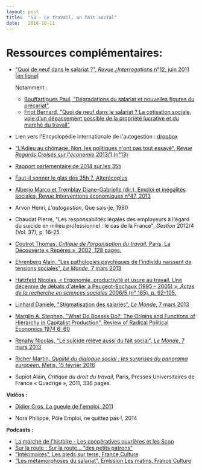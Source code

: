 ```yaml
---
layout: post
title:  "S3 - Le travail, un fait social"
date:   2016-10-11
---
```

# Ressources complémentaires:

- ["Quoi de neuf dans le salariat ?", *Revue ¿Interrogations* n°12, juin 2011 [en ligne]](http://www.revue-interrogations.org/-No12-Quoi-de-neuf-dans-le-salariat-)

    Notamment :

    - [Bouffartigues Paul, "Dégradations du salariat et nouvelles figures du précariat"](http://www.revue-interrogations.org/_Bouffartigues-Paul_)
    - [Friot Bernard, "Quoi de neuf dans le salariat ? La cotisation sociale, voie d’un dépassement possible de la propriété lucrative et du marché du travail"](http://www.revue-interrogations.org/_Friot-Bernard_)

- Lien vers l'Encyclopédie internationale de l'autogestion : [dropbox](https://www.dropbox.com/s/ut5ndr1tpie72wx/autogestion-l-encycopedie-internationale.pdf?dl=0)

- ["L'Adieu au chômage. Non, les politiques n'ont pas tout essayé", *Revue Regards Croisés sur l'économie* 2013/1 (n°13)](http://www.cairn.info/numero.php?ID_REVUE=RCE&ID_NUMPUBLIE=RCE_013&AJOUTBIBLIO=RCE_013_0067)

- [Rapport parlementaire de 2014 sur les 35h](http://www.alterecoplus.fr/social/exclu-le-vrai-bilan-des-35-heures-201412130900-00000393.html)

- [Faut-il sonner le glas des 35h ?, Alterécoplus](http://www.alterecoplus.fr/video/faut-il-sonner-le-glas-des-35-heures-201601251017-00000728.html)

- [Alberio Marco et Tremblay Diane-Gabrielle (dir.), Emploi et inégalités sociales, Revue Interventions économiques n°47, 2013](https://interventionseconomiques.revues.org/1854)

- Arvon Henri, *L'autogestion*, Que sais-je, 1980

- Chaudat Pierre, "Les responsabilités légales des employeurs à l'égard du suicide en milieu professionnel : le cas de la France", *Gestion* 2012/4 (Vol. 37), p. 16-25.

- [Coutrot Thomas, *Critique de l’organisation du travail*, Paris, La Découverte « Repères », 2002, 128 pages.](http://www.cairn.info/revue-gestion-2012-4-page-16.htm)

- [Ehrenberg Alain, "Les pathologies psychiques de l'individu naissent de tensions sociales", *Le Monde*, 7 mars 2013](http://www.lemonde.fr/idees/article/2013/03/07/les-pathologies-psychiques-de-l-individu-naissent-de-tensions-sociales_1844380_3232.html#xWcFx5xlzla6XelS.99)

- [Hatzfeld Nicolas, « Ergonomie, productivité et usure au travail. Une décennie de débats d'atelier à Peugeot-Sochaux (1995 – 2005) », *Actes de la recherche en sciences sociales* 2006/5 (n° 165), p. 92-105.](http://www.cairn.info/revue-actes-de-la-recherche-en-sciences-sociales-2006-5-page-92.htm)

- [Linhard Danièle, "Stigmatisation des salariés", *Le Monde*, 7 mars 2013](http://www.lemonde.fr/idees/article/2013/03/07/stigmatisation-des-salaries_1844382_3232.html) 

- [Marglin A. Stephen, "What Do Bosses Do?: The Origins and Functions of Hierarchy in Capitalist Production", Review of Radical Political Economics 1974 6: 60](http://rrp.sagepub.com/content/6/2/60.citation)

- [Renahy Nicolas, "Le suicide relève aussi du fait social", *Le Monde*, 7 mars 2013](http://www.lemonde.fr/idees/article/2013/03/07/le-suicide-releve-aussi-du-fait-social_1844381_3232.html)

- [Richer Martin, *Qualité du dialogue social : les surprises du panorama européen*, Metis, 15 février 2016](http://www.metiseurope.eu/qualite-du-dialogue-social-les-surprises-du-panorama-europeen_fr_70_art_30298.html)

- Supiot Alain, *Critique du droit du travail*, Paris, Presses Universitaires de France « Quadrige », 2011, 336 pages.

**Vidéos :**

- [Didier Cros, La gueule de l'emploi, 2011](https://www.youtube.com/watch?v=S7K_Z_wlWEM)

- Nora Philippe, Pôle Emploi, ne quittez pas !, 2014

**Podcasts :**

- [La marche de l'histoire -  Les coopératives ouvrières et les Scop](https://www.franceinter.fr/emissions/la-marche-de-l-histoire/la-marche-de-l-histoire-10-avril-2014)
- [Sur la route : Sur la route... "des petits patrons"](http://www.franceculture.fr/emissions/sur-la-route/sur-la-route-des-petits-patrons)
- ["Intérimaires", Les pieds sur terre, France Culture](http://www.franceculture.fr/emissions/les-pieds-sur-terre/interimaires)
- ["Les métamorphoses du salariat", Emission Les matins, France Culture](http://www.franceculture.fr/emissions/les-matins/les-metamorphoses-du-salariat)


